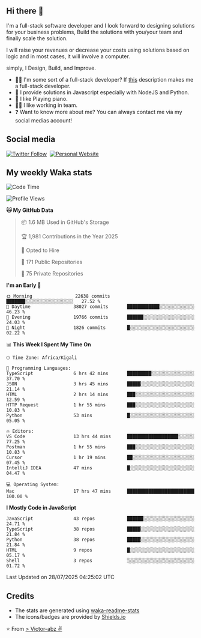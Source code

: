 ## Hi there 👋
I'm a full-stack software developer and I look forward to designing solutions for your business problems, Build the solutions with you/your team and finally scale the solution.

I will raise your revenues or decrease your costs using solutions based on logic and in most cases, it will involve a computer.

simply, I Design, Build, and Improve.

- 👨‍💻 I'm some sort of a full-stack developer? If [this](https://www.w3schools.com/whatis/whatis_fullstack.asp) description makes me a full-stack developer.
- 🌱 I provide solutions in Javascript especially with NodeJS and Python. 
- 🎹 I like Playing piano.
- 👯‍♀️ I like working in team.
- ❓ Want to know more about me? You can always contact me via my social medias account!

## Social media
[![Twitter Follow](https://img.shields.io/twitter/follow/vicky_abz?color=%231DA1F2&label=Twitter&style=for-the-badge&logo=twitter&logoColor=ffffff)](https://twitter.com/vicky_abz)
‎‎ [![Personal Website](https://img.shields.io/static/v1?label=visit&message=victor-abz.com&color=%235F021F&style=for-the-badge)](https://victor-abz.com/)

## My weekly Waka stats
<!--START_SECTION:waka-->
![Code Time](http://img.shields.io/badge/Code%20Time-1%2C873%20hrs%208%20mins-blue)

![Profile Views](http://img.shields.io/badge/Profile%20Views-0-blue)

**🐱 My GitHub Data** 

> 📦 1.6 MB Used in GitHub's Storage 
 > 
> 🏆 1,981 Contributions in the Year 2025
 > 
> 💼 Opted to Hire
 > 
> 📜 171 Public Repositories 
 > 
> 🔑 75 Private Repositories 
 > 
**I'm an Early 🐤** 

```text
🌞 Morning                22638 commits       ███████░░░░░░░░░░░░░░░░░░   27.52 % 
🌆 Daytime                38027 commits       ████████████░░░░░░░░░░░░░   46.23 % 
🌃 Evening                19766 commits       ██████░░░░░░░░░░░░░░░░░░░   24.03 % 
🌙 Night                  1826 commits        █░░░░░░░░░░░░░░░░░░░░░░░░   02.22 % 
```


📊 **This Week I Spent My Time On** 

```text
🕑︎ Time Zone: Africa/Kigali

💬 Programming Languages: 
TypeScript               6 hrs 42 mins       █████████░░░░░░░░░░░░░░░░   37.70 % 
JSON                     3 hrs 45 mins       █████░░░░░░░░░░░░░░░░░░░░   21.14 % 
HTML                     2 hrs 14 mins       ███░░░░░░░░░░░░░░░░░░░░░░   12.59 % 
HTTP Request             1 hr 55 mins        ███░░░░░░░░░░░░░░░░░░░░░░   10.83 % 
Python                   53 mins             █░░░░░░░░░░░░░░░░░░░░░░░░   05.05 % 

🔥 Editors: 
VS Code                  13 hrs 44 mins      ███████████████████░░░░░░   77.25 % 
Postman                  1 hr 55 mins        ███░░░░░░░░░░░░░░░░░░░░░░   10.83 % 
Cursor                   1 hr 19 mins        ██░░░░░░░░░░░░░░░░░░░░░░░   07.45 % 
IntelliJ IDEA            47 mins             █░░░░░░░░░░░░░░░░░░░░░░░░   04.47 % 

💻 Operating System: 
Mac                      17 hrs 47 mins      █████████████████████████   100.00 % 
```

**I Mostly Code in JavaScript** 

```text
JavaScript               43 repos            ██████░░░░░░░░░░░░░░░░░░░   24.71 % 
TypeScript               38 repos            █████░░░░░░░░░░░░░░░░░░░░   21.84 % 
Python                   38 repos            █████░░░░░░░░░░░░░░░░░░░░   21.84 % 
HTML                     9 repos             █░░░░░░░░░░░░░░░░░░░░░░░░   05.17 % 
Shell                    3 repos             ░░░░░░░░░░░░░░░░░░░░░░░░░   01.72 % 
```




 Last Updated on 28/07/2025 04:25:02 UTC
<!--END_SECTION:waka-->

## Credits
- The stats are generated using [waka-readme-stats](https://github.com/anmol098/waka-readme-stats)
- The icons/badges are provided by [Shields.io](https://shields.io/)

⭐️ From [> Victor-abz ✌](https://victor-abz.com/)
